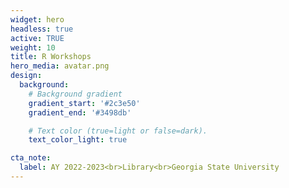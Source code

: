 ```yaml
---
widget: hero
headless: true
active: TRUE
weight: 10
title: R Workshops
hero_media: avatar.png
design:
  background:
    # Background gradient
    gradient_start: '#2c3e50'
    gradient_end: '#3498db'

    # Text color (true=light or false=dark).
    text_color_light: true

cta_note:
  label: AY 2022-2023<br>Library<br>Georgia State University
---
```




